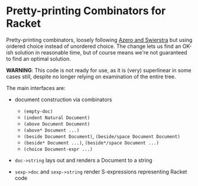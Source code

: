 # Pretty-printing Combinators for Racket

Pretty-printing combinators, loosely following [Azero and
Swierstra](http://www.cs.uu.nl/wiki/HUT/PrettyPrintingCombinators) but
using ordered choice instead of unordered choice. The change lets us
find an OK-ish solution in reasonable time, but of course means we're
not guaranteed to find an optimal solution.

**WARNING**: This code is not ready for use, as it is (very)
superlinear in some cases still, despite no longer relying on
examination of the entire tree.

The main interfaces are:

 - document construction via combinators

     - `(empty-doc)`
     - `(indent Natural Document)`
     - `(above Document Document)`
     - `(above* Document ...)`
     - `(beside Document Document)`, `(beside/space Document Document)`
     - `(beside* Document ...)`, `(beside*/space Document ...)`
     - `(choice Document-expr ...)`

 - `doc->string` lays out and renders a Document to a string

 - `sexp->doc` and `sexp->string` render S-expressions representing Racket code
